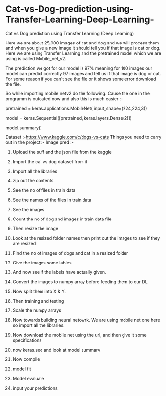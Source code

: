 # Cat-vs-Dog-prediction-using-Transfer-Learning-Deep-Learning-
Cat vs Dog prediction using Transfer Learning (Deep Learning)

Here we are about 25,000 images of cat and dog and we will process them and when you give a new image it should tell you if that image is cat or dog. 
Here we are using Transfer Learning and the pretrained model which we are using is called Mobile_net_v2. 

The prediction we got for our model is 97% meaning for 100 images our model can predict correctly 97 images and tell us if that image is dog or cat. 
For some reason if you can't see the file or it shows some error download the file. 

So while importing mobile netv2 do the following. Cause the one in the programm is outdated now and also this is much easier :-

pretrained = keras.applications.MobileNet(
    input_shape=(224,224,3))

model = keras.Sequential([pretrained, keras.layers.Dense(2)])

model.summary()

Dataset :-https://www.kaggle.com/c/dogs-vs-cats
Things you need to carry out in the project :- 
Image pred :-

1) Upload the suff and the json file from the kaggle 

2) Import the cat vs dog dataset from it 

3) Import all the libraries 

4) zip out the contents 

5) See the no of files in train data 

6) See the names of the files in train data 

7) See the images 

8) Count the no of dog and images in train data file 

9) Then resize the image 

10) Look at the resized folder names then print out the images to see if they are resized 

11) Find the no of images of dogs and cat in a resized folder 

12) Give the images some lables 

13) And now see if the labels have actually given. 

14) Convert the images to numpy array before feeding them to our DL  

15)  Now split them into X & Y.

16) Then training and testing 

17) Scale the numpy arrays 

18) Now towards building neural netowrk. We are using mobile net one here so import all the libraries. 

19) Now download the mobile net using the url, and then give it some specifications 

20) now keras.seq and look at model summary

21) Now compile 

22) model fit 

23) Model evaluate

24) input your predictions
